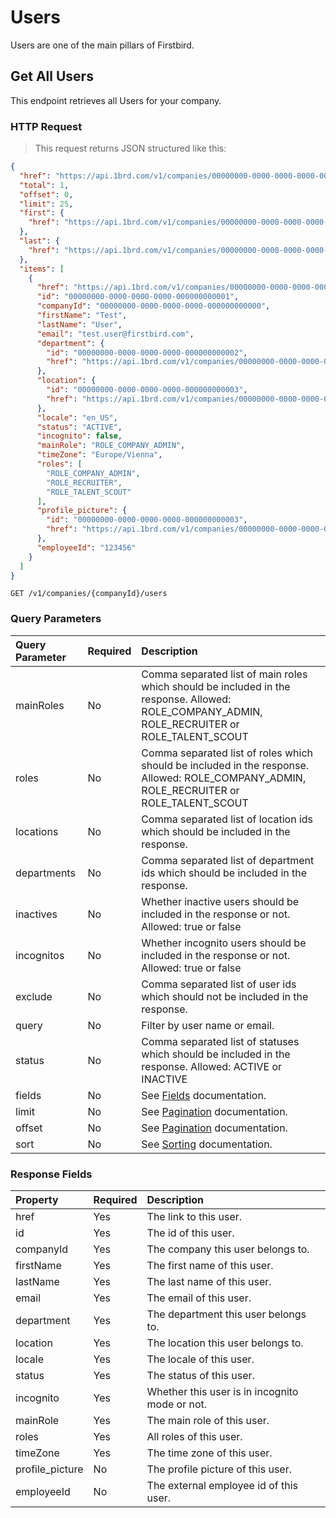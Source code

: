 # Users

Users are one of the main pillars of Firstbird.

## Get All Users

This endpoint retrieves all Users for your company.

### HTTP Request

> This request returns JSON structured like this:

```json
{
  "href": "https://api.1brd.com/v1/companies/00000000-0000-0000-0000-000000000000/users?offset=0&limit=25",
  "total": 1,
  "offset": 0,
  "limit": 25,
  "first": {
    "href": "https://api.1brd.com/v1/companies/00000000-0000-0000-0000-000000000000/users?offset=0&limit=25"
  },
  "last": {
    "href": "https://api.1brd.com/v1/companies/00000000-0000-0000-0000-000000000000/users?offset=0&limit=25"
  },
  "items": [
    {
      "href": "https://api.1brd.com/v1/companies/00000000-0000-0000-0000-000000000000/users/00000000-0000-0000-0000-000000000001",
      "id": "00000000-0000-0000-0000-000000000001",
      "companyId": "00000000-0000-0000-0000-000000000000",
      "firstName": "Test",
      "lastName": "User",
      "email": "test.user@firstbird.com",
      "department": {
        "id": "00000000-0000-0000-0000-000000000002",
        "href": "https://api.1brd.com/v1/companies/00000000-0000-0000-0000-000000000000/departments/00000000-0000-0000-0000-000000000002"
      },
      "location": {
        "id": "00000000-0000-0000-0000-000000000003",
        "href": "https://api.1brd.com/v1/companies/00000000-0000-0000-0000-000000000000/locations/00000000-0000-0000-0000-000000000003"
      },
      "locale": "en_US",
      "status": "ACTIVE",
      "incognito": false,
      "mainRole": "ROLE_COMPANY_ADMIN",
      "timeZone": "Europe/Vienna",
      "roles": [
        "ROLE_COMPANY_ADMIN",
        "ROLE_RECRUITER",
        "ROLE_TALENT_SCOUT"
      ],
      "profile_picture": {
        "id": "00000000-0000-0000-0000-000000000003",
        "href": "https://api.1brd.com/v1/companies/00000000-0000-0000-0000-000000000000/users/00000000-0000-0000-0000-000000000001/profile_picture"
      },
      "employeeId": "123456"
    }
  ]
}
```

`GET /v1/companies/{companyId}/users`

### Query Parameters

| Query Parameter | Required | Description                                                                                                                                  |
|:----------------|:---------|:---------------------------------------------------------------------------------------------------------------------------------------------|
| mainRoles       | No       | Comma separated list of main roles which should be included in the response. Allowed: ROLE_COMPANY_ADMIN, ROLE_RECRUITER or ROLE_TALENT_SCOUT
| roles           | No       | Comma separated list of roles which should be included in the response. Allowed: ROLE_COMPANY_ADMIN, ROLE_RECRUITER or ROLE_TALENT_SCOUT
| locations       | No       | Comma separated list of location ids which should be included in the response.
| departments     | No       | Comma separated list of department ids which should be included in the response.
| inactives       | No       | Whether inactive users should be included in the response or not. Allowed: true or false
| incognitos      | No       | Whether incognito users should be included in the response or not. Allowed: true or false
| exclude         | No       | Comma separated list of user ids which should not be included in the response.
| query           | No       | Filter by user name or email.
| status          | No       | Comma separated list of statuses which should be included in the response. Allowed: ACTIVE or INACTIVE
| fields          | No       | See [Fields](#customizing-response-fields) documentation.
| limit           | No       | See [Pagination](#pagination) documentation.
| offset          | No       | See [Pagination](#pagination) documentation.
| sort            | No       | See [Sorting](#sorting) documentation.

### Response Fields

| Property           | Required | Description                                      |
|:-------------------|:---------|:-------------------------------------------------|
| href               | Yes      | The link to this user.
| id                 | Yes      | The id of this user.
| companyId          | Yes      | The company this user belongs to.
| firstName          | Yes      | The first name of this user.
| lastName           | Yes      | The last name of this user.
| email              | Yes      | The email of this user.
| department         | Yes      | The department this user belongs to.
| location           | Yes      | The location this user belongs to.
| locale             | Yes      | The locale of this user.
| status             | Yes      | The status of this user.
| incognito          | Yes      | Whether this user is in incognito mode or not.
| mainRole           | Yes      | The main role of this user.
| roles              | Yes      | All roles of this user.
| timeZone           | Yes      | The time zone of this user.
| profile_picture    | No       | The profile picture of this user.
| employeeId         | No       | The external employee id of this user.